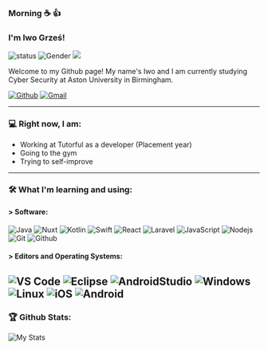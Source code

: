 
### Morning ☕ 👍
### I'm Iwo Grześ!
![status](https://img.shields.io/badge/Status-up-brightgreen)
![Gender](https://img.shields.io/badge/Gender-%F0%9F%A4%B5-lightgrey)
![](https://img.shields.io/badge/Year-3rd-blueviolet)

Welcome to my Github page! My name's Iwo and I am currently studying Cyber Security at Aston University in Birmingham.

[![Github](https://img.shields.io/badge/-Github-000?style=flat&logo=Github&logoColor=white)](https://github.com/yelloweq)
[![Gmail](https://img.shields.io/badge/-Gmail-000?style=flat&logo=Gmail&logoColor=white)](mailto:iwo.grzes237@gmail.com)

---

### 💻 Right now, I am:

 - Working at Tutorful as a developer (Placement year)
 - Going to the gym
 - Trying to self-improve

---

### 🛠️ What I'm learning and using: 

#### > Software:
![Java](http://img.shields.io/badge/-Java-000000?style=for-the-badge&logo=java)
![Nuxt](http://img.shields.io/badge/-Nuxt.js-000000?style=for-the-badge&logo=Nuxt.js)
![Kotlin](http://img.shields.io/badge/-Kotlin-000000?style=for-the-badge&logo=Kotlin)
![Swift](http://img.shields.io/badge/-Swift-000000?style=for-the-badge&logo=Swift)
![React](https://img.shields.io/badge/-React-000000?style=for-the-badge&logo=react)
![Laravel](https://img.shields.io/badge/-Laravel-000000?style=for-the-badge&logo=Laravel)
![JavaScript](https://img.shields.io/badge/-JavaScript-000000?style=for-the-badge&logo=javascript)
![Nodejs](https://img.shields.io/badge/-Nodejs-000000?style=for-the-badge&logo=Node.js)
![Git](http://img.shields.io/badge/-Git-000000?style=for-the-badge&logo=Git)
![Github](http://img.shields.io/badge/-Github-000000?style=for-the-badge&logo=Github)


#### > Editors and Operating Systems:
![VS Code](http://img.shields.io/badge/-VS%20Code-000000?style=for-the-badge&logo=visual-studio-code)
![Eclipse](https://img.shields.io/badge/-eclipse-000000?style=for-the-badge&logo=windows-10)
![AndroidStudio](https://img.shields.io/badge/-Android_Studio-000000?style=for-the-badge&logo=AndroidStudio)
![Windows](https://img.shields.io/badge/-windows-000000?style=for-the-badge&logo=windows)
![Linux](http://img.shields.io/badge/-Linux-000000?style=for-the-badge&logo=linux)
![iOS](http://img.shields.io/badge/-iOS-000000?style=for-the-badge&logo=apple)
![Android](http://img.shields.io/badge/-Android-000000?style=for-the-badge&logo=android)
---

### 🏆 Github Stats:
![My Stats](https://github-readme-stats.vercel.app/api?username=yelloweq&count_private=trueshow_icons=true?theme=onedark?include_all_commits)
